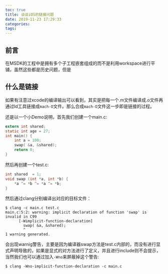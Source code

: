 ```yaml
---
toc: true
title: 谈谈iOS的链接问题
date: 2019-11-23 17:29:33
categories:
tags:
---
```


## 前言

在MSDK的工程中是拥有多个子工程嵌套组成的而不是利用workspace进行平铺，虽然这些都是历史问题，但是



## 什么是链接

如果有注意过xcode的编译输出可以看到，其实是把每一个.m文件编译成.o文件再通过ld工具链接成`mach-O`文件。那么合成`mach-O`文件这一步即是链接的过程。

还是以一个小Demo说明，首先我们创建一个main.c:

```c
extern int shared;
static int age = 27;
int main() {
	int a = 100;
	swap( &a, &shared);
	return 0;
}
```

然后再创建一个test.c:

```c
int shared  = 1;
void swap (int *a, int *b) {
	*a ^= *b ^= *a ^= *b; 
}
```

然后通过clang分别编译出对应的目标文件：

```shell
$ clang -c main.c test.c
main.c:5:2: warning: implicit declaration of function 'swap' is invalid in C99
      [-Wimplicit-function-declaration]
        swap( &a, &shared);
        ^
1 warning generated.
```

会出现warnig警告，主要是因为编译器swap方法是test.c内部的，而没有进行显式声明导致的，如果是显式的对方法进行了定义，并且进行include则不会提示，当然我们也可以通过加入`-Wno`来屏蔽掉这个警告:

```shell
$ clang -Wno-implicit-function-declaration -c main.c
```

